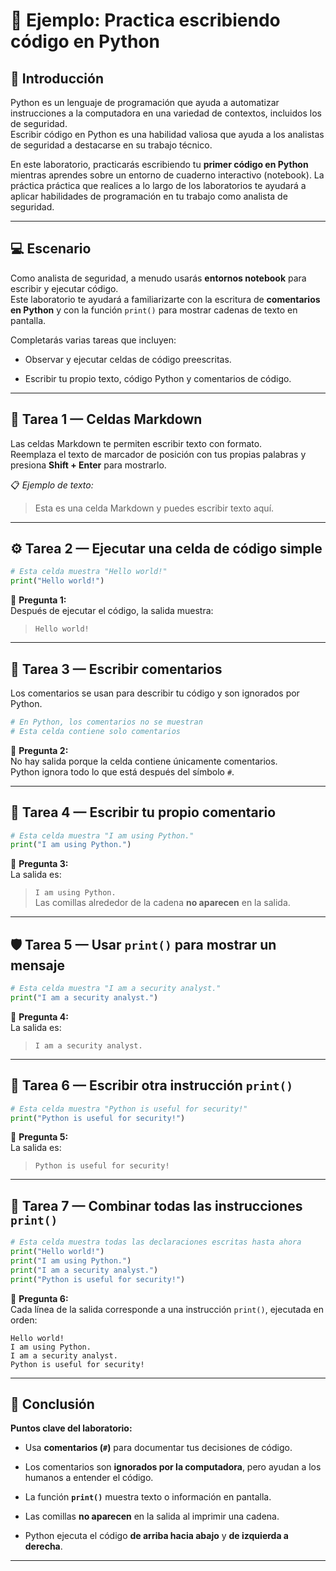 
# 🧠 **Ejemplo: Practica escribiendo código en Python**

## 🧩 Introducción

Python es un lenguaje de programación que ayuda a automatizar instrucciones a la computadora en una variedad de contextos, incluidos los de seguridad.  
Escribir código en Python es una habilidad valiosa que ayuda a los analistas de seguridad a destacarse en su trabajo técnico.

En este laboratorio, practicarás escribiendo tu **primer código en Python** mientras aprendes sobre un entorno de cuaderno interactivo (notebook). La práctica práctica que realices a lo largo de los laboratorios te ayudará a aplicar habilidades de programación en tu trabajo como analista de seguridad.

---

## 💻 Escenario

Como analista de seguridad, a menudo usarás **entornos notebook** para escribir y ejecutar código.  
Este laboratorio te ayudará a familiarizarte con la escritura de **comentarios en Python** y con la función `print()` para mostrar cadenas de texto en pantalla.

Completarás varias tareas que incluyen:

- Observar y ejecutar celdas de código preescritas.
    
- Escribir tu propio texto, código Python y comentarios de código.
    

---

## 🧱 Tarea 1 — Celdas Markdown

Las celdas Markdown te permiten escribir texto con formato.  
Reemplaza el texto de marcador de posición con tus propias palabras y presiona **Shift + Enter** para mostrarlo.

📋 _Ejemplo de texto:_

> Esta es una celda Markdown y puedes escribir texto aquí.

---

## ⚙️ Tarea 2 — Ejecutar una celda de código simple

```python
# Esta celda muestra "Hello world!"
print("Hello world!")
```

🧩 **Pregunta 1:**  
Después de ejecutar el código, la salida muestra:

> `Hello world!`

---

## 💬 Tarea 3 — Escribir comentarios

Los comentarios se usan para describir tu código y son ignorados por Python.

```python
# En Python, los comentarios no se muestran
# Esta celda contiene solo comentarios
```

🧩 **Pregunta 2:**  
No hay salida porque la celda contiene únicamente comentarios.  
Python ignora todo lo que está después del símbolo `#`.

---

## 🧠 Tarea 4 — Escribir tu propio comentario

```python
# Esta celda muestra "I am using Python."
print("I am using Python.")
```

🧩 **Pregunta 3:**  
La salida es:

> `I am using Python.`  
> Las comillas alrededor de la cadena **no aparecen** en la salida.

---

## 🛡️ Tarea 5 — Usar `print()` para mostrar un mensaje

```python
# Esta celda muestra "I am a security analyst."
print("I am a security analyst.")
```

🧩 **Pregunta 4:**  
La salida es:

> `I am a security analyst.`

---

## 🔐 Tarea 6 — Escribir otra instrucción `print()`

```python
# Esta celda muestra "Python is useful for security!"
print("Python is useful for security!")
```

🧩 **Pregunta 5:**  
La salida es:

> `Python is useful for security!`

---

## 🧩 Tarea 7 — Combinar todas las instrucciones `print()`

```python
# Esta celda muestra todas las declaraciones escritas hasta ahora
print("Hello world!")
print("I am using Python.")
print("I am a security analyst.")
print("Python is useful for security!")
```

🧩 **Pregunta 6:**  
Cada línea de la salida corresponde a una instrucción `print()`, ejecutada en orden:

```
Hello world!
I am using Python.
I am a security analyst.
Python is useful for security!
```

---

## 🏁 **Conclusión**

**Puntos clave del laboratorio:**

- Usa **comentarios (`#`)** para documentar tus decisiones de código.
    
- Los comentarios son **ignorados por la computadora**, pero ayudan a los humanos a entender el código.
    
- La función **`print()`** muestra texto o información en pantalla.
    
- Las comillas **no aparecen** en la salida al imprimir una cadena.
    
- Python ejecuta el código **de arriba hacia abajo** y **de izquierda a derecha**.
    

---

